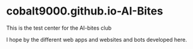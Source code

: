 # cobalt9000.github.io-AI-Bites

This is the test center for the AI-bites club

I hope by the different web apps and websites and bots developed here.
